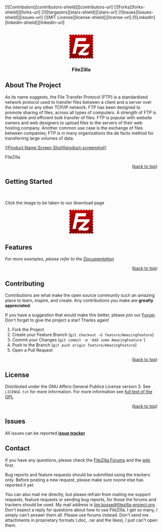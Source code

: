 <div id="top"></div>

<!-- PROJECT SHIELDS -->
[![Contributors][contributors-shield]][contributors-url]
[![Forks][forks-shield]][forks-url]
[![Stargazers][stars-shield]][stars-url]
[![Issues][issues-shield]][issues-url]
[![MIT License][license-shield]][license-url]
[![LinkedIn][linkedin-shield]][linkedin-url]



<!-- PROJECT LOGO -->
<br />
<div align="center">
  <a href="https://github.com/github_username/repo_name">
    <img src="images/download.png" alt="Logo" width="80" height="80">
  </a>
 </div>

<h3 align="center">FileZilla</h3>

<!-- ABOUT THE PROJECT -->
## About The Project
<p>As its name suggests, the File Transfer Protocol (FTP) is a standardized network protocol used to transfer files between a client and a server over the internet or any other TCP/IP network. FTP has been designed to promote sharing of files, across all types of computers. A strength of FTP is the reliable and efficient bulk transfer of files. FTP is popular with website owners and web designers to upload files to the servers of their web hosting company. Another common use case is the exchange of files between companies; FTP is in many organizations the de facto method for transferring large volumes of data.</p>

[![Product Name Screen Shot][product-screenshot]](https://filezilla-project.org/client_screenshots.php)

FileZilla 

<p align="right">(<a href="#top">back to top</a>)</p>

<!-- GETTING STARTED -->
## Getting Started

<br />
<p>Click the image to be taken to our download page</p>
<div align="center">
  <a href="https://filezilla-project.org/download.php?type=client">
    <img src="images/download.png" alt="Logo" width="80" height="80">
  </a>
 </div>



<!-- Features EXAMPLES -->
## Features


_For more examples, please refer to the [Documentation](https://filezilla-project.org/client_features.php)_

<p align="right">(<a href="#top">back to top</a>)</p>

<!-- CONTRIBUTING -->
## Contributing

Contributions are what make the open source community such an amazing place to learn, inspire, and create. Any contributions you make are **greatly appreciated**.

If you have a suggestion that would make this better, please join our <a href=https://forum.filezilla-project.org/>Forum</a>. 
Don't forget to give the project a star! Thanks again!

1. Fork the Project
2. Create your Feature Branch (`git checkout -b feature/AmazingFeature`)
3. Commit your Changes (`git commit -m 'Add some AmazingFeature'`)
4. Push to the Branch (`git push origin feature/AmazingFeature`)
5. Open a Pull Request

<p align="right">(<a href="#top">back to top</a>)</p>



<!-- LICENSE -->
## License

Distributed under the GNU Affero General Publice License version 3. See `LICENSE.txt` for more information.
For more information see <a href= https://filezilla-project.org/misc/gpl-2.0-standalone.html> full text of the GPL</a>

<p align="right">(<a href="#top">back to top</a>)</p>

## Issues
All issues can be reported <a href=https://trac.filezilla-project.org/>**issue tracker**</a>

## Contact
If you have any questions, please check the <a href=https://forum.filezilla-project.org/> FileZilla Forums</a> and the <a href=https://wiki.filezilla-project.org/>wiki</a> first.

Bug reports and feature requests should be submitted using the trackers only. Before posting a new request, please make sure noone else has reported it yet.

You can also mail me directly, but please refrain from mailing me support requests, feature requests or sending bug reports, for those the forums and trackers should be used. My mail address is tim.kosse@filezilla-project.org. Don't expect a reply for questions about how to use FileZilla, I get so many, I simply can't answer them all. Please use forums instead. Don't send me attachments in proprietary formats (.doc, .rar and the likes), I just can't open them.
